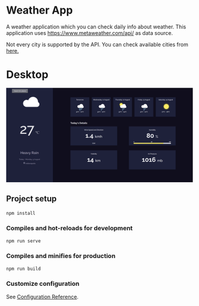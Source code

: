 # Weather App

A weather application which you can check daily info about weather. This application uses https://www.metaweather.com/api/ as data source.

Not every city is supported by the API. You can check available cities from [here.](https://www.metaweather.com/map/)

# Desktop

[![Answering](./src/assets/weather.png)](https://omercalik-weatherapp.netlify.app/)

## Project setup
```
npm install
```

### Compiles and hot-reloads for development
```
npm run serve
```

### Compiles and minifies for production
```
npm run build
```

### Customize configuration
See [Configuration Reference](https://cli.vuejs.org/config/).
